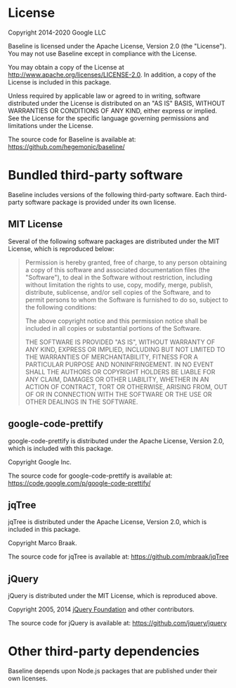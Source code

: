 # License

Copyright 2014-2020 Google LLC

Baseline is licensed under the Apache License, Version 2.0 (the "License"). You may not use Baseline
except in compliance with the License.

You may obtain a copy of the License at <http://www.apache.org/licenses/LICENSE-2.0>. In addition, a
copy of the License is included in this package.

Unless required by applicable law or agreed to in writing, software distributed under the License is
distributed on an "AS IS" BASIS, WITHOUT WARRANTIES OR CONDITIONS OF ANY KIND, either express or
implied. See the License for the specific language governing permissions and limitations under the
License.

The source code for Baseline is available at:
https://github.com/hegemonic/baseline/


# Bundled third-party software

Baseline includes versions of the following third-party software. Each third-party software package
is provided under its own license.

## MIT License

Several of the following software packages are distributed under the MIT License, which is
reproduced below:

> Permission is hereby granted, free of charge, to any person obtaining a copy
> of this software and associated documentation files (the "Software"), to deal
> in the Software without restriction, including without limitation the rights
> to use, copy, modify, merge, publish, distribute, sublicense, and/or sell
> copies of the Software, and to permit persons to whom the Software is
> furnished to do so, subject to the following conditions:
>
> The above copyright notice and this permission notice shall be included in all
> copies or substantial portions of the Software.
>
> THE SOFTWARE IS PROVIDED "AS IS", WITHOUT WARRANTY OF ANY KIND, EXPRESS OR
> IMPLIED, INCLUDING BUT NOT LIMITED TO THE WARRANTIES OF MERCHANTABILITY,
> FITNESS FOR A PARTICULAR PURPOSE AND NONINFRINGEMENT. IN NO EVENT SHALL THE
> AUTHORS OR COPYRIGHT HOLDERS BE LIABLE FOR ANY CLAIM, DAMAGES OR OTHER
> LIABILITY, WHETHER IN AN ACTION OF CONTRACT, TORT OR OTHERWISE, ARISING FROM,
> OUT OF OR IN CONNECTION WITH THE SOFTWARE OR THE USE OR OTHER DEALINGS IN THE
> SOFTWARE.

## google-code-prettify

google-code-prettify is distributed under the Apache License, Version 2.0, which is
included with this package.

Copyright Google Inc.

The source code for google-code-prettify is available at:
https://code.google.com/p/google-code-prettify/

## jqTree

jqTree is distributed under the Apache License, Version 2.0, which is included in this package.

Copyright Marco Braak.

The source code for jqTree is available at: https://github.com/mbraak/jqTree

## jQuery

jQuery is distributed under the MIT License, which is reproduced above.

Copyright 2005, 2014 [jQuery Foundation](https://jquery.org/) and other contributors.

The source code for jQuery is available at: https://github.com/jquery/jquery


# Other third-party dependencies

Baseline depends upon Node.js packages that are published under their own licenses.
